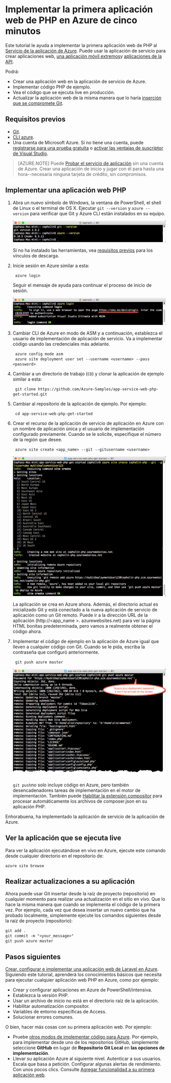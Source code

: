 <properties 
    pageTitle="Implementar la primera aplicación web de PHP en Azure de cinco minutos | Microsoft Azure" 
    description="Aprenda lo fácil que es ejecutar aplicaciones web en el servicio de aplicación al implementar una aplicación de ejemplo. Empezar a hacer desarrollo real rápidamente y ver los resultados inmediatamente." 
    services="app-service\web"
    documentationCenter=""
    authors="cephalin"
    manager="wpickett"
    editor=""
/>

<tags
    ms.service="app-service-web"
    ms.workload="web"
    ms.tgt_pltfrm="na"
    ms.devlang="na"
    ms.topic="hero-article"
    ms.date="10/13/2016" 
    ms.author="cephalin"
/>
    
# <a name="deploy-your-first-php-web-app-to-azure-in-five-minutes"></a>Implementar la primera aplicación web de PHP en Azure de cinco minutos

Este tutorial le ayuda a implementar la primera aplicación web de PHP al [Servicio de la aplicación de Azure](../app-service/app-service-value-prop-what-is.md).
Puede usar la aplicación de servicio para crear aplicaciones web, [una aplicación móvil extremos](/documentation/learning-paths/appservice-mobileapps/)y [aplicaciones de la API](../app-service-api/app-service-api-apps-why-best-platform.md).

Podrá: 

- Crear una aplicación web en la aplicación de servicio de Azure.
- Implementar código PHP de ejemplo.
- Vea el código que se ejecuta live en producción.
- Actualizar la aplicación web de la misma manera que lo haría [inserción que se compromete Git](https://git-scm.com/docs/git-push).

## <a name="prerequisites"></a>Requisitos previos

- [Git](http://www.git-scm.com/downloads).
- [CLI azure](../xplat-cli-install.md).
- Una cuenta de Microsoft Azure. Si no tiene una cuenta, puede [registrarse para una prueba gratuita](/pricing/free-trial/?WT.mc_id=A261C142F) o [activar las ventajas de suscriptor de Visual Studio](/pricing/member-offers/msdn-benefits-details/?WT.mc_id=A261C142F).

>[AZURE.NOTE] Puede [Probar el servicio de aplicación](http://go.microsoft.com/fwlink/?LinkId=523751) sin una cuenta de Azure. Crear una aplicación de inicio y jugar con él para hasta una hora--necesaria ninguna tarjeta de crédito, sin compromisos.

## <a name="deploy-a-php-web-app"></a>Implementar una aplicación web PHP

1. Abra un nuevo símbolo de Windows, la ventana de PowerShell, el shell de Linux o el terminal de OS X. Ejecutar `git --version` y `azure --version` para verificar que Git y Azure CLI están instalados en su equipo.

    ![Probar la instalación de herramientas CLI para la aplicación web de primera en Azure](./media/app-service-web-get-started/1-test-tools.png)

    Si no ha instalado las herramientas, vea [requisitos previos](#Prerequisites) para los vínculos de descarga.

3. Inicie sesión en Azure similar a esta:

        azure login

    Seguir el mensaje de ayuda para continuar el proceso de inicio de sesión.

    ![Inicie sesión en Azure para crear su primera aplicación web](./media/app-service-web-get-started/3-azure-login.png)

4. Cambiar CLI de Azure en modo de ASM y a continuación, establezca el usuario de implementación de aplicación de servicio. Va a implementar código usando las credenciales más adelante.

        azure config mode asm
        azure site deployment user set --username <username> --pass <password>

1. Cambiar a un directorio de trabajo (`CD`) y clonar la aplicación de ejemplo similar a esta:

        git clone https://github.com/Azure-Samples/app-service-web-php-get-started.git

2. Cambiar al repositorio de la aplicación de ejemplo. Por ejemplo:

        cd app-service-web-php-get-started

4. Crear el recurso de la aplicación de servicio de aplicación en Azure con un nombre de aplicación única y el usuario de implementación configurado previamente. Cuando se le solicite, especifique el número de la región que desee.

        azure site create <app_name> --git --gitusername <username>

    ![Crear el recurso de Azure para la primera aplicación web de Azure](./media/app-service-web-get-started-languages/php-site-create.png)

    La aplicación se crea en Azure ahora. Además, el directorio actual es inicializado Git y está conectado a la nueva aplicación de servicio de aplicación como un Git remoto.
    Puede ir a la dirección URL de la aplicación (http://&lt;app_name >. azurewebsites.net) para ver la página HTML bonitas predeterminada, pero vamos a realmente obtener el código ahora.

4. Implementar el código de ejemplo en la aplicación de Azure igual que lleven a cualquier código con Git. Cuando se le pida, escriba la contraseña que configuró anteriormente.

        git push azure master

    ![Código de inserción a la primera aplicación web de Azure](./media/app-service-web-get-started-languages/php-git-push.png)

    `git push`no solo incluye código en Azure, pero también desencadenadores tareas de implementación en el motor de implementación. También puede  [Habilitar la extensión compositor](web-sites-php-mysql-deploy-use-git.md#composer) para procesar automáticamente los archivos de composer.json en su aplicación PHP.

Enhorabuena, ha implementado la aplicación de servicio de la aplicación de Azure.

## <a name="see-your-app-running-live"></a>Ver la aplicación que se ejecuta live

Para ver la aplicación ejecutándose en vivo en Azure, ejecute este comando desde cualquier directorio en el repositorio de:

    azure site browse

## <a name="make-updates-to-your-app"></a>Realizar actualizaciones a su aplicación

Ahora puede usar Git insertar desde la raíz de proyecto (repositorio) en cualquier momento para realizar una actualización en el sitio en vivo. Que lo hace la misma manera que cuando se implementa el código de la primera vez. Por ejemplo, cada vez que desea insertar un nuevo cambio que ha probado localmente, simplemente ejecute los comandos siguientes desde la raíz de proyecto (repositorio):

    git add .
    git commit -m "<your_message>"
    git push azure master

## <a name="next-steps"></a>Pasos siguientes

[Crear, configurar e implementar una aplicación web de Laravel en Azure](app-service-web-php-get-started.md). Siguiendo este tutorial, aprenderá los conocimientos básicos que necesita para ejecutar cualquier aplicación web PHP en Azure, como por ejemplo:

- Crear y configurar aplicaciones en Azure de PowerShell/intensiva.
- Establezca la versión PHP.
- Usar un archivo de inicio no está en el directorio raíz de la aplicación.
- Habilitar automatización compositor.
- Variables de entorno específicas de Access.
- Solucionar errores comunes.

O bien, hacer más cosas con su primera aplicación web. Por ejemplo:

- Pruebe [otros modos de implementar código para Azure](../app-service-web/web-sites-deploy.md). Por ejemplo, para implementar desde uno de los repositorios GitHub, simplemente seleccione **GitHub** en lugar de **Repositorio Git Local** en **las opciones de implementación**.
- Llevar su aplicación Azure al siguiente nivel. Autenticar a sus usuarios. Escala que basa a petición. Configurar algunas alertas de rendimiento. Con unos pocos clics. Consulte [Agregar funcionalidad a su primera aplicación web](app-service-web-get-started-2.md).

